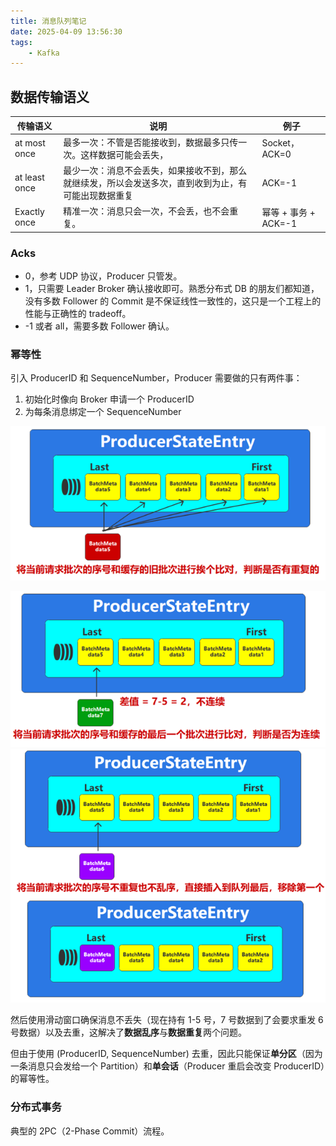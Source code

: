 ```yaml
---
title: 消息队列笔记
date: 2025-04-09 13:56:30
tags: 
    - Kafka
---
```


## 数据传输语义
| 传输语义      | 说明                                                                                                 | 例子                 |
| ------------- | ---------------------------------------------------------------------------------------------------- | -------------------- |
| at most once  | 最多一次：不管是否能接收到，数据最多只传一次。这样数据可能会丢失，                                   | Socket，ACK=0        |
| at least once | 最少一次：消息不会丢失，如果接收不到，那么就继续发，所以会发送多次，直到收到为止，有可能出现数据重复 | ACK=-1               |
| Exactly once  | 精准一次：消息只会一次，不会丢，也不会重复。                                                         | 幂等 + 事务 + ACK=-1 |

### Acks
- 0，参考 UDP 协议，Producer 只管发。
- 1，只需要 Leader Broker 确认接收即可。熟悉分布式 DB 的朋友们都知道，没有多数 Follower 的 Commit 是不保证线性一致性的，这只是一个工程上的性能与正确性的 tradeoff。
- -1 或者 all，需要多数 Follower 确认。

### 幂等性
引入 ProducerID 和 SequenceNumber，Producer 需要做的只有两件事：
1. 初始化时像向 Broker 申请一个 ProducerID
2. 为每条消息绑定一个 SequenceNumber


![Kafka 去重](../img/message-queue-note/Kafka去重.png)

![Kafka 维持有序 1](../img/message-queue-note/Kafka维持有序-1.png)
![Kafka 维持有序 2](../img/message-queue-note/Kafka维持有序-2.png)

然后使用滑动窗口确保消息不丢失（现在持有 1-5 号，7 号数据到了会要求重发 6 号数据）以及去重，这解决了**数据乱序**与**数据重复**两个问题。

但由于使用 (ProducerID, SequenceNumber) 去重，因此只能保证**单分区**（因为一条消息只会发给一个 Partition）和**单会话**（Producer 重启会改变 ProducerID）的幂等性。

### 分布式事务
典型的 2PC（2-Phase Commit）流程。